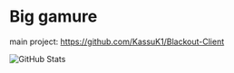 # Big gamure

main project: https://github.com/KassuK1/Blackout-Client

![GitHub Stats](https://github-readme-stats.vercel.app/api?username=OLEPOSSU&theme=radical)
